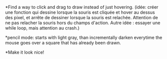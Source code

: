 
*Find a way to click and drag to draw instead of just hovering. (idée: créer une fonction qui dessine lorsque la souris est cliquée et hover au dessus des pixel, et arrête de dessiner lorsque la souris est relachée. Attention de ne pas relacher la souris hors du champs d'action. Autre idée : essayer une while loop, mais attention au crash.)

*pencil mode: starts with light gray, than incrementally darken everytime the mouse goes over a square that has already been drawn.

*Make it look nice!